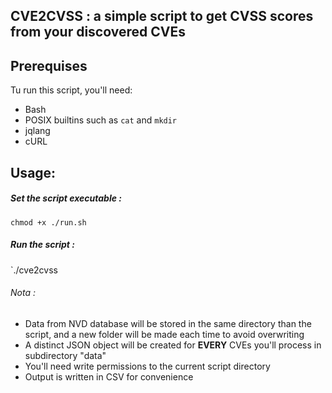 ## CVE2CVSS : a simple script to get CVSS scores from your discovered CVEs

## Prerequises
Tu run this script, you'll need:
- Bash
- POSIX builtins such as `cat` and `mkdir`
- jqlang
- cURL
## Usage:

##### Set the script executable :
`chmod +x ./run.sh`
##### Run the script :
`./cve2cvss

###### Nota :
- Data from NVD database will be stored in the same directory than the script, and a new folder will be made each time to avoid overwriting
- A distinct JSON object will be created for __EVERY__ CVEs you'll process in subdirectory "data"
- You'll need write permissions to the current script directory
- Output is written in CSV for convenience
